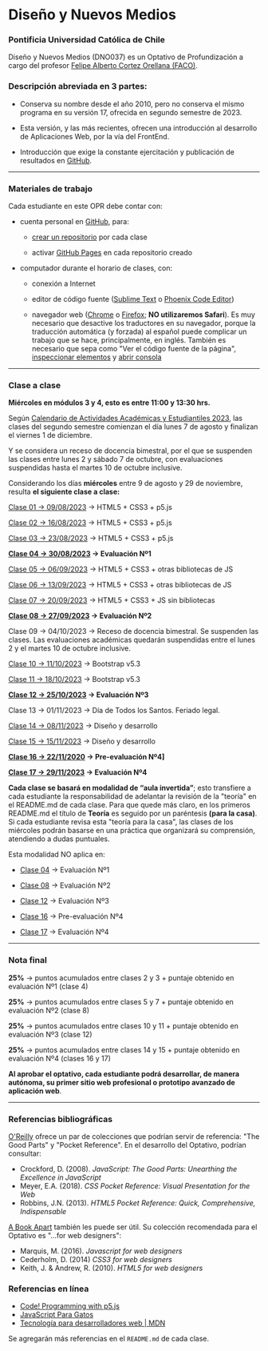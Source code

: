 # Diseño y Nuevos Medios

### Pontificia Universidad Católica de Chile

Diseño y Nuevos Medios (DNO037) es un Optativo de Profundización a cargo del profesor [Felipe Alberto Cortez Orellana (FACO)](https://faco.cl/).

### Descripción abreviada en 3 partes:

- Conserva su nombre desde el año 2010, pero no conserva el mismo programa en su versión 17, ofrecida en segundo semestre de 2023.

- Esta versión, y las más recientes, ofrecen una introducción al desarrollo de Aplicaciones Web, por la vía del FrontEnd.

- Introducción que exige la constante ejercitación y publicación de resultados en [GitHub](https://github.com/).

- - - - - - - - - -

### Materiales de trabajo

Cada estudiante en este OPR debe contar con:

- cuenta personal en [GitHub](https://github.com/join), para:

  - [crear un repositorio](https://docs.github.com/es/get-started/quickstart/create-a-repo) por cada clase

  - activar [GitHub Pages](https://docs.github.com/es/pages/getting-started-with-github-pages/creating-a-github-pages-site) en cada repositorio creado

- computador durante el horario de clases, con:

  - conexión a Internet

  - editor de código fuente ([Sublime Text](https://www.sublimetext.com/) o [Phoenix Code Editor](https://phcode.dev/))

  - navegador web ([Chrome](https://www.google.com/intl/es-419/chrome/) o [Firefox](https://www.mozilla.org/es-CL/firefox/new/); **NO utilizaremos Safari**). Es muy necesario que desactive los traductores en su navegador, porque la traducción automática (y forzada) al español puede complicar un trabajo que se hace, principalmente, en inglés. También es necesario que sepa como "Ver el código fuente de la página", [inspeccionar elementos](https://support.hostinger.es/es/articles/2333029-como-inspeccionar-los-elementos-del-sitio-web) y [abrir consola](https://transferwise.com/es/help/articles/2954851/como-abrir-la-consola-de-tu-navegador)


- - - - - - - - -

### Clase a clase

**Miércoles en módulos 3 y 4, esto es entre 11:00 y 13:30 hrs.** 

Según [Calendario de Actividades Académicas y Estudiantiles 2023](https://registrosacademicos.uc.cl/wp-content/uploads/2022/11/Calendario-Academico-2023.pdf), las clases del segundo semestre comienzan el día lunes 7 de agosto y finalizan el viernes 1 de diciembre. 

Y se considera un receso de docencia bimestral, por el que se suspenden las clases entre lunes 2 y sábado 7 de octubre, con evaluaciones suspendidas hasta el martes 10 de octubre inclusive.

Considerando los días **miércoles** entre 9 de agosto y 29 de noviembre, resulta **el siguiente clase a clase:**

[Clase 01 → 09/08/2023](https://github.com/profesorfaco/dno037-2023-2/tree/main/clase-01) → HTML5 + CSS3 + p5.js

[Clase 02 → 16/08/2023](https://github.com/profesorfaco/dno037-2023-2/tree/main/clase-02) → HTML5 + CSS3 + p5.js

[Clase 03 → 23/08/2023](https://github.com/profesorfaco/dno037-2023-2/tree/main/clase-03) → HTML5 + CSS3 + p5.js

**[Clase 04 → 30/08/2023](https://github.com/profesorfaco/dno037-2023-2/tree/main/clase-04) → Evaluación Nº1**

[Clase 05 → 06/09/2023](https://github.com/profesorfaco/dno037-2023-2/tree/main/clase-05) → HTML5 + CSS3 + otras bibliotecas de JS

[Clase 06 → 13/09/2023](https://github.com/profesorfaco/dno037-2023-2/tree/main/clase-06) → HTML5 + CSS3 + otras bibliotecas de JS

[Clase 07 → 20/09/2023](https://github.com/profesorfaco/dno037-2023-2/tree/main/clase-07) → HTML5 + CSS3 + JS sin bibliotecas

**[Clase 08 → 27/09/2023](https://github.com/profesorfaco/dno037-2023-2/tree/main/clase-08) → Evaluación Nº2**

Clase 09 → 04/10/2023 → Receso de docencia bimestral. Se suspenden las clases. Las evaluaciones académicas quedarán suspendidas entre el lunes 2 y el martes 10 de octubre inclusive.

[Clase 10 → 11/10/2023](https://github.com/profesorfaco/dno037-2023-2/tree/main/clase-10) → Bootstrap v5.3

[Clase 11 → 18/10/2023](https://github.com/profesorfaco/dno037-2023-2/tree/main/clase-11) → Bootstrap v5.3

**[Clase 12 → 25/10/2023](https://github.com/profesorfaco/dno037-2023-2/tree/main/clase-12) → Evaluación Nº3**

Clase 13 → 01/11/2023 → Día de Todos los Santos. Feriado legal.

[Clase 14 → 08/11/2023](https://github.com/profesorfaco/dno037-2023-2/tree/main/clase-14) → Diseño y desarrollo

[Clase 15 → 15/11/2023](https://github.com/profesorfaco/dno037-2023-2/tree/main/clase-15) → Diseño y desarrollo

**[Clase 16 → 22/11/2020](https://github.com/profesorfaco/dno037-2023-2/tree/main/clase-17) → Pre-evaluación Nº4]**

**[Clase 17 → 29/11/2023](https://github.com/profesorfaco/dno037-2023-2/tree/main/clase-17) → Evaluación Nº4**


**Cada clase se basará en modalidad de “aula invertida”**; esto transfiere a cada estudiante la responsabilidad de adelantar la revisión de la "teoría" en el README.md de cada clase. Para que quede más claro, en los primeros README.md el título de **Teoría** es seguido por un paréntesis **(para la casa)**. Si cada estudiante revisa esta "teoría para la casa", las clases de los miércoles podrán basarse en una práctica que organizará su comprensión, atendiendo a dudas puntuales.

Esta modalidad NO aplica en:

- [Clase 04](https://github.com/profesorfaco/dno037-2023-2/tree/main/clase-04) → Evaluación Nº1

- [Clase 08](https://github.com/profesorfaco/dno037-2023-2/tree/main/clase-08) → Evaluación Nº2

- [Clase 12](https://github.com/profesorfaco/dno037-2023-2/tree/main/clase-12) → Evaluación Nº3

- [Clase 16](https://github.com/profesorfaco/dno037-2023-2/tree/main/clase-16) → Pre-evaluación Nº4

- [Clase 17](https://github.com/profesorfaco/dno037-2023-2/tree/main/clase-17) → Evaluación Nº4

- - - - - - - -

### Nota final

**25%** → puntos acumulados entre clases 2 y 3 + puntaje obtenido en evaluación Nº1 (clase 4)

**25%** → puntos acumulados entre clases 5 y 7 + puntaje obtenido en evaluación Nº2 (clase 8)

**25%** → puntos acumulados entre clases 10 y 11 + puntaje obtenido en evaluación Nº3 (clase 12)

**25%** → puntos acumulados entre clases 14 y 15 + puntaje obtenido en evaluación Nº4 (clases 16 y 17)

**Al aprobar el optativo, cada estudiante podrá desarrollar, de manera autónoma, su primer sitio web profesional o prototipo avanzado de aplicación web**.

- - - - - - - 

### Referencias bibliográficas

[O'Reilly](http://shop.oreilly.com/) ofrece un par de colecciones que podrían servir de referencia: "The Good Parts" y "Pocket Reference". En el desarrollo del Optativo, podrían consultar: 

- Crockford, D. (2008). *JavaScript: The Good Parts: Unearthing the Excellence in JavaScript*
- Meyer, E.A. (2018). *CSS Pocket Reference: Visual Presentation for the Web*
- Robbins, J.N. (2013). *HTML5 Pocket Reference: Quick, Comprehensive, Indispensable*

[A Book Apart](https://abookapart.com/) también les puede ser útil. Su colección recomendada para el Optativo es "…for web designers":

- Marquis, M. (2016). *Javascript for web designers*
- Cederholm, D. (2014) *CSS3 for web designers*
- Keith, J. & Andrew, R. (2010). *HTML5 for web designers*

### Referencias en línea

- [Code! Programming with p5.js](https://youtube.com/playlist?list=PLRqwX-V7Uu6Zy51Q-x9tMWIv9cueOFTFA)
- [JavaScript Para Gatos](https://jsparagatos.com/)
- [Tecnología para desarrolladores web | MDN](https://developer.mozilla.org/es/docs/Web)

Se agregarán más referencias en el `README.md` de cada clase.
